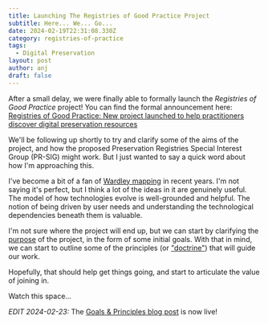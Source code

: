 ```yaml
---
title: Launching The Registries of Good Practice Project
subtitle: Here... We... Go...
date: 2024-02-19T22:31:08.330Z
category: registries-of-practice
tags:
  - Digital Preservation
layout: post
author: anj
draft: false
---
```

After a small delay, we were finally able to formally launch the _Registries of Good Practice_ project! You can find the formal announcement here: [Registries of Good Practice: New project launched to help practitioners discover digital preservation resources](https://www.dpconline.org/news/registries-of-good-practice)

We'll be following up shortly to try and clarify some of the aims of the project, and how the proposed Preservation Registries Special Interest Group (PR-SIG) might work. But I just wanted to say a quick word about how I'm approaching this.

I've become a bit of a fan of [Wardley mapping](https://learnwardleymapping.com/introduction/) in recent years. I'm not saying it's perfect, but I think a lot of the ideas in it are genuinely useful. The model of how technologies evolve is well-grounded and helpful. The notion of being driven by user needs and understanding the technological dependencies beneath them is valuable.

I'm not sure where the project will end up, but we can start by clarifying the [purpose](https://learnwardleymapping.com/purpose/) of the project, in the form of some initial goals.  With that in mind, we can start to outline some of the principles (or ["doctrine"](https://learnwardleymapping.com/doctrine/)) that will guide our work.

Hopefully, that should help get things going, and start to articulate the value of joining in.

Watch this space...

_EDIT 2024-02-23:_ The [Goals & Principles blog post](https://www.dpconline.org/blog/registries-of-practice-goals-principles) is now live!
